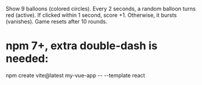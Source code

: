 Show 9 balloons (colored circles). Every 2 seconds, a random balloon turns red (active). If clicked within 1 second, score +1. Otherwise, it bursts (vanishes). Game resets after 10 rounds.

# npm 7+, extra double-dash is needed:
npm create vite@latest my-vue-app -- --template react